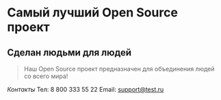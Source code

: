 # Самый лучший Open Source проект

## Сделан людьми для людей

> Наш Open Source проект предназначен для объединения людей со всего мира!

_Контакты_
Тел: 8 800 333 55 22
Email: [support@test.ru](mailto:support@test.ru)
